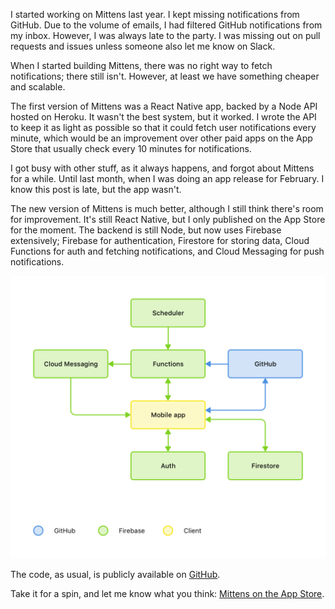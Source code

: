 I started working on Mittens last year. I kept missing notifications from GitHub. Due to the volume of emails, I had filtered GitHub notifications from my inbox. However, I was always late to the party. I was missing out on pull requests and issues unless someone also let me know on Slack.

When I started building Mittens, there was no right way to fetch notifications; there still isn't. However, at least we have something cheaper and scalable.

The first version of Mittens was a React Native app, backed by a Node API hosted on Heroku. It wasn't the best system, but it worked. I wrote the API to keep it as light as possible so that it could fetch user notifications every minute, which would be an improvement over other paid apps on the App Store that usually check every 10 minutes for notifications.

I got busy with other stuff, as it always happens, and forgot about Mittens for a while. Until last month, when I was doing an app release for February. I know this post is late, but the app wasn't.

The new version of Mittens is much better, although I still think there's room for improvement. It's still React Native, but I only published on the App Store for the moment. The backend is still Node, but now uses Firebase extensively; Firebase for authentication, Firestore for storing data, Cloud Functions for auth and fetching notifications, and Cloud Messaging for push notifications.

![](./mittens.png)

The code, as usual, is publicly available on [GitHub](https://github.com/mittens-the-cat).

Take it for a spin, and let me know what you think: [Mittens on the App Store](https://itunes.apple.com/us/app/mittens/id1453383568?mt=8).

